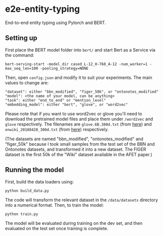 # e2e-entity-typing
End-to-end entity typing using Pytorch and BERT.

## Setting up

First place the BERT model folder into `bert/` and start Bert as a Service via the command: 

    bert-serving-start -model_dir cased_L-12_H-768_A-12 -num_worker=1 -max_seq_len=100 -pooling_strategy=NONE
   
Then, open `config.json` and modify it to suit your experiments. The main values to change are:

    "dataset": either "bbn_modified", "figer_50k", or "ontonotes_modified"
    "model": <the name of your model, can be anything>
    "task": either "end_to_end" or "mention_level"
    "embedding_model": either "bert", "glove", or "word2vec"

Please note that if you want to use word2vec or glove you'll need to download the pretrained model files and place them under `/word2vec` and `glove` respectively. The filenames are `glove.6B.300d.txt` (from [here](https://nlp.stanford.edu/projects/glove/)) and `enwiki_20180420_300d.txt` (from [here](https://wikipedia2vec.github.io/wikipedia2vec/pretrained/)) respectively.

(The datasets are named "bbn_modified", "ontonotes_modified" and "figer_50k" because I took small samples from the test set of the BBN and Ontonotes datasets, and transformed it into a new dataset. The FIGER dataset is the first 50k of the "Wiki" dataset available in the AFET paper.)

## Running the model

First, build the data loaders using:

    python build_data.py
    
The code will transform the relevant dataset in the `/data/datasets` directory into a numerical format. Then, to train the model:

    python train.py

The model will be evaluated during training on the dev set, and then evaluated on the test set once training is complete.